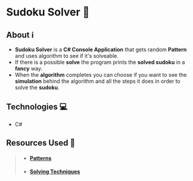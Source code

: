 # Sudoku Solver 🎲

## About ℹ️

- **Sudoku Solver** is a **C# Console Application** that gets random **Pattern** and uses algorithm to see if it's solveable.
- If there is a possible **solve** the program prints the **solved sudoku** in a **fancy** way.
- When the **algorithm** completes you can choose if you want to see the **simulation** behind the algorithm and all the steps it does in order to solve the **sudoku**.

## Technologies 💻

- C#

## Resources Used 📝

> - #### <a href="https://sudokuprimer.com/patterns.php">Patterns</a>
> - #### <a href="https://www.conceptispuzzles.com/index.aspx?uri=puzzle/sudoku/techniques">Solving Techniques</a>

